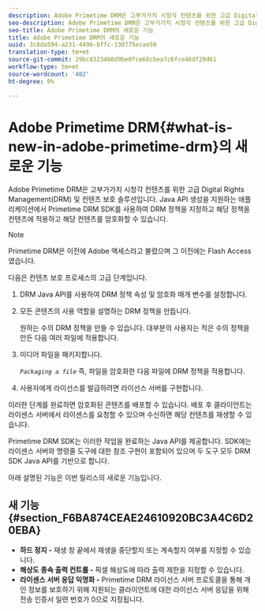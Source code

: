 ```yaml
---
description: Adobe Primetime DRM은 고부가가치 시청각 컨텐츠를 위한 고급 Digital Rights Management(DRM) 및 컨텐츠 보호 솔루션입니다. Java API 생성을 지원하는 애플리케이션에서 Primetime DRM SDK를 사용하여 DRM 정책을 지정하고 해당 정책을 컨텐츠에 적용하고 해당 컨텐츠를 암호화할 수 있습니다.
seo-description: Adobe Primetime DRM은 고부가가치 시청각 컨텐츠를 위한 고급 Digital Rights Management(DRM) 및 컨텐츠 보호 솔루션입니다. Java API 생성을 지원하는 애플리케이션에서 Primetime DRM SDK를 사용하여 DRM 정책을 지정하고 해당 정책을 컨텐츠에 적용하고 해당 컨텐츠를 암호화할 수 있습니다.
seo-title: Adobe Primetime DRM의 새로운 기능
title: Adobe Primetime DRM의 새로운 기능
uuid: 3c8da594-a231-4496-bffc-130775ecae50
translation-type: tm+mt
source-git-commit: 29bc8323460d9be0fce66cbea7c6fce46df20d61
workflow-type: tm+mt
source-wordcount: '402'
ht-degree: 0%

---
```



# Adobe Primetime DRM{#what-is-new-in-adobe-primetime-drm}의 새로운 기능

Adobe Primetime DRM은 고부가가치 시청각 컨텐츠를 위한 고급 Digital Rights Management(DRM) 및 컨텐츠 보호 솔루션입니다. Java API 생성을 지원하는 애플리케이션에서 Primetime DRM SDK를 사용하여 DRM 정책을 지정하고 해당 정책을 컨텐츠에 적용하고 해당 컨텐츠를 암호화할 수 있습니다.

>[!NOTE]
>
>Primetime DRM은 이전에 Adobe 액세스라고 불렸으며 그 이전에는 Flash Access였습니다.

다음은 컨텐츠 보호 프로세스의 고급 단계입니다.

1. DRM Java API를 사용하여 DRM 정책 속성 및 암호화 매개 변수를 설정합니다.
1. 모든 콘텐츠의 사용 역할을 설명하는 DRM 정책을 만듭니다.

   원하는 수의 DRM 정책을 만들 수 있습니다. 대부분의 사용자는 적은 수의 정책을 만든 다음 여러 파일에 적용합니다.
1. 미디어 파일을 패키지합니다.

   *`Packaging a file`* 즉, 파일을 암호화한 다음 파일에 DRM 정책을 적용합니다.
1. 사용자에게 라이선스를 발급하려면 라이선스 서버를 구현합니다.

이러한 단계를 완료하면 암호화된 콘텐츠를 배포할 수 있습니다. 배포 후 클라이언트는 라이센스 서버에서 라이센스를 요청할 수 있으며 수신하면 해당 컨텐츠를 재생할 수 있습니다.

Primetime DRM SDK는 이러한 작업을 완료하는 Java API를 제공합니다. SDK에는 라이센스 서버와 명령줄 도구에 대한 참조 구현이 포함되어 있으며 두 도구 모두 DRM SDK Java API를 기반으로 합니다.

아래 설명된 기능은 이번 릴리스의 새로운 기능입니다.

## 새 기능 {#section_F6BA874CEAE24610920BC3A4C6D20EBA}

* **하드 정지 -** 재생 창 끝에서 재생을 중단할지 또는 계속할지 여부를 지정할 수 있습니다.
* **해상도 종속 출력 컨트롤 -** 픽셀 해상도에 따라 출력 제한을 지정할 수 있습니다.
* **라이센스 서버 응답 익명화 -** Primetime DRM 라이선스 서버 프로토콜을 통해 개인 정보를 보호하기 위해 지원되는 클라이언트에 대한 라이선스 서버 응답을 위해 전송 인증서 일련 번호가 0으로 지정됩니다.

